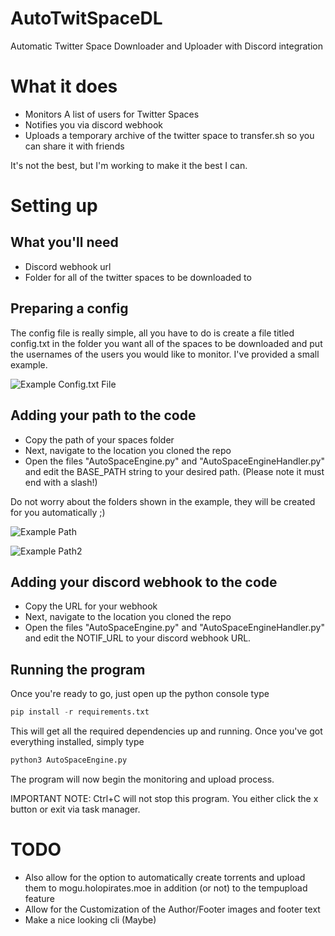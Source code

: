 # AutoTwitSpaceDL
Automatic Twitter Space Downloader and Uploader with Discord integration

# What it does
- Monitors A list of users for Twitter Spaces
- Notifies you via discord webhook
- Uploads a temporary archive of the twitter space to transfer.sh so you can share it with friends

It's not the best, but I'm working to make it the best I can.

# Setting up
## What you'll need
- Discord webhook url
- Folder for all of the twitter spaces to be downloaded to
## Preparing a config
The config file is really simple, all you have to do is create a file titled config.txt in the folder you want all of the spaces to be downloaded and put the usernames of the users you would like to monitor. I've provided a small example.

![Example Config.txt File](https://imgur.com/AaSllYJ.png)

## Adding your path to the code
- Copy the path of your spaces folder
- Next, navigate to the location you cloned the repo
- Open the files "AutoSpaceEngine.py" and "AutoSpaceEngineHandler.py" and edit the BASE_PATH string to your desired path. (Please note it must end with a slash!)

Do not worry about the folders shown in the example, they will be created for you automatically ;)

![Example Path](https://imgur.com/Y2VQncS.png)

![Example Path2](https://imgur.com/65FzoBI.png)

## Adding your discord webhook to the code
- Copy the URL for your webhook
- Next, navigate to the location you cloned the repo
- Open the files "AutoSpaceEngine.py" and "AutoSpaceEngineHandler.py" and edit the NOTIF_URL to your discord webhook URL.

## Running the program
Once you're ready to go, just open up the python console type

```python
pip install -r requirements.txt
```
This will get all the required dependencies up and running. Once you've got everything installed, simply type

```python
python3 AutoSpaceEngine.py
```
The program will now begin the monitoring and upload process. 

IMPORTANT NOTE: Ctrl+C will not stop this program. You either click the x button or exit via task manager.


# TODO
- Also allow for the option to automatically create torrents and upload them to mogu.holopirates.moe in addition (or not) to the tempupload feature
- Allow for the Customization of the Author/Footer images and footer text
- Make a nice looking cli (Maybe)
